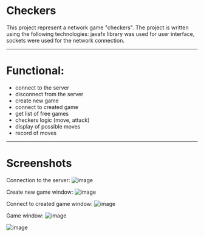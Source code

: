 # Checkers

This project represent a network game "checkers". 
The project is written using the following technologies: javafx library was used for user interface, sockets were used for the network connection.

***
# Functional:
- connect to the server
- disconnect from the server
- create new game
- connect to created game
- get list of free games
- checkers logic (move, attack)
- display of possible moves
- record of moves

***

# Screenshots

Connection to the server:
![image](https://user-images.githubusercontent.com/48410663/188431908-4193623d-6ed4-4135-95eb-f0608b9c0a78.png)

Create new game window:
![image](https://user-images.githubusercontent.com/48410663/188432126-509b5ea3-a5f9-45c9-9e9a-133a6cb18652.png)

Connect to created game window:
![image](https://user-images.githubusercontent.com/48410663/188432387-da331f6d-dc6f-4a6b-91e6-83eddd7e9314.png)

Game window:
![image](https://user-images.githubusercontent.com/48410663/188432196-4c2d7edb-61fa-4e2d-9b8e-3a68f46bfbb8.png)

![image](https://user-images.githubusercontent.com/48410663/188433107-c784fb16-9a3c-4b20-ae63-508cd358403a.png)
